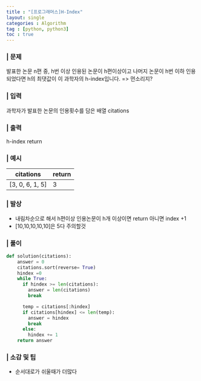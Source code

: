 ```yaml
---
title : "[프로그래머스]H-Index"
layout: single
categories : Algorithm
tag : [python, python3]
toc : true
---
```

### | 문제
발표한 논문 n편 중, h번 이상 인용된 논문이 h편이상이고 나머지 논문이 h번 이하 인용되었다면 h의 최댓값이 이 과학자의 h-index입니다. => 먼소리지?

### | 입력
과학자가 발표한 논문의 인용횟수를 담은 배열 citations

### | 출력
h-index return

### | 예시

|**citations**|**return**|
|---|---|
|[3, 0, 6, 1, 5]| 3|


### | 발상
- 내림차순으로 해서 h편이상 인용논문이 h개 이상이면 return 아니면 index +1
- [10,10,10,10,10]은 5다 주의할것



### | 풀이

``` python
def solution(citations):
    answer = 0
    citations.sort(reverse= True)
    hindex =0
    while True:
      if hindex >= len(citations):
        answer = len(citations)
        break

      temp = citations[:hindex]
      if citations[hindex] <= len(temp):
        answer = hindex
        break
      else:
        hindex += 1
    return answer

```

### | 소감 및 팁
- 순서대로가 쉬울때가 더많다